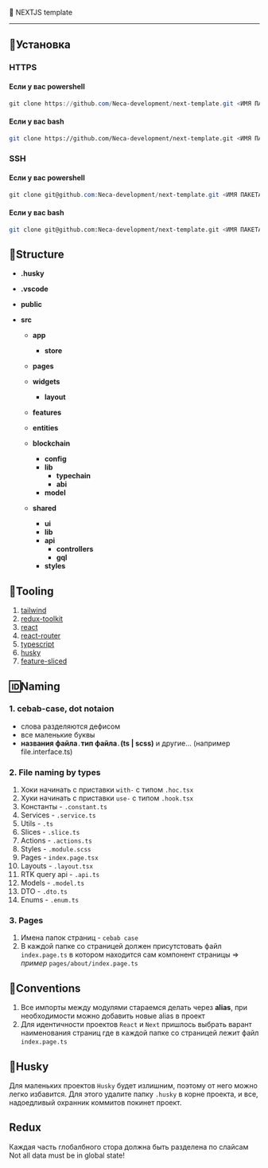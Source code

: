 🦄 NEXTJS template

--- 

## 💾Установка

### HTTPS

#### Если у вас powershell

```Powershell
git clone https://github.com/Neca-development/next-template.git <ИМЯ ПАКЕТА> ; cd <ИМЯ ПАКЕТА> ; git remote remove origin ; npm i
```

#### Если у вас bash

```Bash
git clone https://github.com/Neca-development/next-template.git <ИМЯ ПАКЕТА> && cd <ИМЯ ПАКЕТА> && git remote remove origin && npm i
```
### SSH

#### Если у вас powershell

```Powershell
git clone git@github.com:Neca-development/next-template.git <ИМЯ ПАКЕТА> ; cd <ИМЯ ПАКЕТА> ; git remote remove origin ; npm i
```

#### Если у вас bash

```Bash
git clone git@github.com:Neca-development/next-template.git <ИМЯ ПАКЕТА> && cd <ИМЯ ПАКЕТА> && git remote remove origin && npm i
```

## 📁Structure
- **.husky**
- **.vscode**
- **public**
- **src**
  
  - **app**
    - **store**
  
  - **pages** 
  
  - **widgets**
    - **layout**
  
  - **features**
  
  - **entities**
  
  - **blockchain** 
    - **config** 
    - **lib** 
      - **typechain** 
      - **abi** 
    - **model** 
  
  - **shared** 
    - **ui**
    - **lib**
    - **api**
      - **controllers** 
      - **gql** 
    - **styles** 
  

## 📖Tooling

1. [tailwind](https://tailwindcss.com/)
2. [redux-toolkit](https://redux-toolkit.js.org/introduction/getting-started)
3. [react](https://reactjs.org/docs/getting-started.html)
4. [react-router](https://reactrouter.com/docs/en/v6/getting-started/overview)
5. [typescript](https://www.typescriptlang.org/docs/handbook/intro.html)
6. [husky](https://typicode.github.io/husky/#/)
7. [feature-sliced](https://feature-sliced.design/)

## 🆔Naming

### 1. cebab-case, dot notaion
  - слова разделяются дефисом
  - все маленькие буквы
  - **названия файла**`.`**тип файла**`.`**(ts | scss)** и другие... (например file.interface.ts)

### 2. File naming by types
  1. Хоки начинать с приставки `with-` c типом `.hoc.tsx`
  2. Хуки начинать с приставки `use-` c типом `.hook.tsx`
  3. Константы - `.constant.ts`
  4. Services - `.service.ts`
  5. Utils - `.ts`
  6. Slices - `.slice.ts`
  7. Actions - `.actions.ts`
  8. Styles - `.module.scss`
  9. Pages - `index.page.tsx`
  10. Layouts - `.layout.tsx`
  11. RTK query api - `.api.ts`
  12. Models - `.model.ts`
  13. DTO - `.dto.ts`
  14. Enums - `.enum.ts`

### 3. Pages  
  1. Имена папок страниц - `cebab case`
  2. В каждой папке со страницей должен присутстовать файл `index.page.ts` в котором находится сам компонент страницы => *пример* `pages/about/index.page.ts` 


## 📜Conventions 
1. Все импорты между модулями стараемся делать через **alias**, при необходимости можно добавить новые alias в проект
2. Для идентичности проектов `React` и `Next` пришлось выбрать варант наименования страниц где в каждой папке со страницей лежит файл `index.page.ts`

## 🐺Husky

Для маленьких проектов `Husky` будет излишним, поэтому от него можно легко избавится.
Для этого удалите папку `.husky` в корне проекта, и все, надоедливый охранник коммитов покинет проект.

## Redux

Каждая часть глобалбного стора должна быть разделена по слайсам
Not all data must be in global state!
